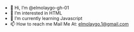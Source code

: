 - 👋 Hi, I’m @elmolaygo-gh-01
- 👀 I’m interested in HTML
- 🌱 I’m currently learning Javascript
- 📫 How to reach me Mail Me At: elmolaygo.1@gmail.com

<!---
elmolaygo-gh-01/elmolaygo-gh-01 is a ✨ special ✨ repository because its `README.md` (this file) appears on your GitHub profile.
You can click the Preview link to take a look at your changes.
--->
